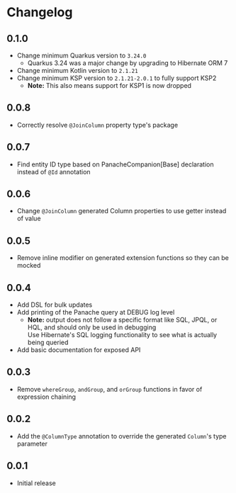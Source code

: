 # Changelog

## 0.1.0
- Change minimum Quarkus version to `3.24.0`
  - Quarkus 3.24 was a major change by upgrading to Hibernate ORM 7
- Change minimum Kotlin version to `2.1.21`
- Change minimum KSP version to `2.1.21-2.0.1` to fully support KSP2
  - **Note:** This also means support for KSP1 is now dropped

## 0.0.8
- Correctly resolve `@JoinColumn` property type's package

## 0.0.7
- Find entity ID type based on PanacheCompanion\[Base\] declaration instead of `@Id` annotation

## 0.0.6
- Change `@JoinColumn` generated Column properties to use getter instead of value

## 0.0.5
- Remove inline modifier on generated extension functions so they can be mocked

## 0.0.4
- Add DSL for bulk updates
- Add printing of the Panache query at DEBUG log level
  - **Note:** output does not follow a specific format like SQL, JPQL, or HQL, and should only be used in debugging  
    Use Hibernate's SQL logging functionality to see what is actually being queried
- Add basic documentation for exposed API

## 0.0.3
- Remove `whereGroup`, `andGroup`, and `orGroup` functions in favor of expression chaining

## 0.0.2
- Add the `@ColumnType` annotation to override the generated `Column`'s type parameter

## 0.0.1
- Initial release
